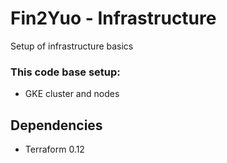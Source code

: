 # Fin2Yuo - Infrastructure

Setup of infrastructure basics

### This code base setup:
- GKE cluster and nodes

## Dependencies
- Terraform 0.12
